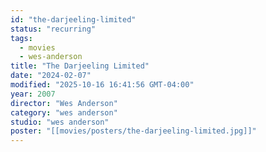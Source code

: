 ```yaml
---
id: "the-darjeeling-limited"
status: "recurring"
tags:
  - movies
  - wes-anderson
title: "The Darjeeling Limited"
date: "2024-02-07"
modified: "2025-10-16 16:41:56 GMT-04:00"
year: 2007
director: "Wes Anderson"
category: "wes anderson"
studio: "wes anderson"
poster: "[[movies/posters/the-darjeeling-limited.jpg]]"
---
```

